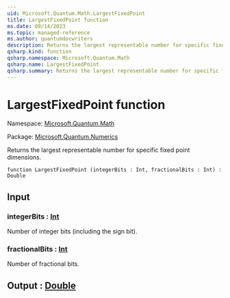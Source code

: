 ```yaml
---
uid: Microsoft.Quantum.Math.LargestFixedPoint
title: LargestFixedPoint function
ms.date: 09/14/2023
ms.topic: managed-reference
ms.author: quantumdocwriters
description: Returns the largest representable number for specific fixed point dimensions.
qsharp.kind: function
qsharp.namespace: Microsoft.Quantum.Math
qsharp.name: LargestFixedPoint
qsharp.summary: Returns the largest representable number for specific fixed point dimensions.
---
```


# LargestFixedPoint function

Namespace: [Microsoft.Quantum.Math](xref:Microsoft.Quantum.Math)

Package: [Microsoft.Quantum.Numerics](https://nuget.org/packages/Microsoft.Quantum.Numerics)


Returns the largest representable number for specific fixed point dimensions.

```qsharp
function LargestFixedPoint (integerBits : Int, fractionalBits : Int) : Double
```


## Input

### integerBits : [Int](xref:microsoft.quantum.qsharp.valueliterals#int-literals)

Number of integer bits (including the sign bit).


### fractionalBits : [Int](xref:microsoft.quantum.qsharp.valueliterals#int-literals)

Number of fractional bits.



## Output : [Double](xref:microsoft.quantum.qsharp.valueliterals#double-literals)

